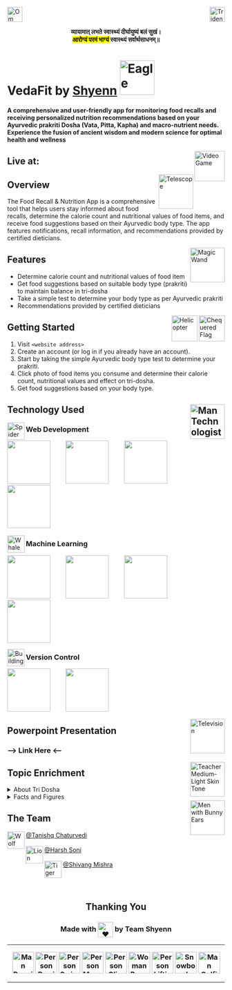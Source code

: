 <img src="https://raw.githubusercontent.com/Tarikul-Islam-Anik/Animated-Fluent-Emojis/master/Emojis/Symbols/Om.png" alt="Om" width="35" height="35" /> <img src="https://raw.githubusercontent.com/Tarikul-Islam-Anik/Animated-Fluent-Emojis/master/Emojis/Symbols/Trident%20Emblem.png" alt="Trident Emblem" align="right" width="35" height="35" />

<p align = "center"> <b> व्यायामात् लभते स्वास्थ्यं दीर्घायुष्यं बलं सुखं। </b><br>
<b> <mark>आरोग्यं परमं भाग्यं </mark> स्वास्थ्यं सर्वार्थसाधनम्॥ </b></p>


# VedaFit by [Shyenn](https://github.com/Shyenn-THS) <img src="https://raw.githubusercontent.com/Tarikul-Islam-Anik/Animated-Fluent-Emojis/master/Emojis/Animals/Eagle.png" alt="Eagle" width="80" height="80" align="bottom" />

#### A comprehensive and user-friendly app for monitoring food recalls and receiving personalized nutrition recommendations based on your Ayurvedic prakriti Dosha (Vata, Pitta, Kapha) and macro-nutrient needs. Experience the fusion of ancient wisdom and modern science for optimal health and wellness 

<img src="https://raw.githubusercontent.com/Tarikul-Islam-Anik/Animated-Fluent-Emojis/master/Emojis/Activities/Video%20Game.png" alt="Video Game" width="70" height="70" align="right" />

## Live at: 


<img src="https://raw.githubusercontent.com/Tarikul-Islam-Anik/Animated-Fluent-Emojis/master/Emojis/Objects/Telescope.png" alt="Telescope" width="80" height="80" align="right" />

## Overview
The Food Recall & Nutrition App is a comprehensive tool that helps users stay informed about food recalls, determine the calorie count and nutritional values of food items, and receive food suggestions based on their Ayurvedic body type. The app features notifications, recall information, and recommendations provided by certified dieticians.

<img src="https://raw.githubusercontent.com/Tarikul-Islam-Anik/Animated-Fluent-Emojis/master/Emojis/Activities/Magic%20Wand.png" alt="Magic Wand" width="80" height="80" align="right" />

## Features 

-   Determine calorie count and nutritional values of food item
-   Get food suggestions based on suitable body type (prakriti) to maintain balance in tri-dosha
-   Take a simple test to determine your body type as per Ayurvedic prakriti
-   Recommendations provided by certified dieticians

<img src="https://raw.githubusercontent.com/Tarikul-Islam-Anik/Animated-Fluent-Emojis/master/Emojis/Symbols/Chequered%20Flag.png" alt="Chequered Flag" width="60" height="60" align="right" />
<img src="https://raw.githubusercontent.com/Tarikul-Islam-Anik/Animated-Fluent-Emojis/master/Emojis/Travel%20and%20places/Helicopter.png" alt="Helicopter" width="60" height="60" align="right" />

## Getting Started

1.  Visit ```<website address>```
2.  Create an account (or log in if you already have an account).
3.  Start by taking the simple Ayurvedic body type test to determine your prakriti.
4.  Click photo of food items you consume and determine their calorie count, nutritional values and effect on tri-dosha.
5.  Get food suggestions based on your body type.

## Technology Used <img src="https://raw.githubusercontent.com/Tarikul-Islam-Anik/Animated-Fluent-Emojis/master/Emojis/People%20with%20professions/Man%20Technologist%20Light%20Skin%20Tone.png" alt="Man Technologist Light Skin Tone" width="80" height="80" align="right" />

<img src="https://raw.githubusercontent.com/Tarikul-Islam-Anik/Animated-Fluent-Emojis/master/Emojis/Animals/Spider.png" alt="Spider" width="40" height="40" align="left" />

### Web Development 
<img src="https://cdn.jsdelivr.net/gh/devicons/devicon/icons/tailwindcss/tailwindcss-original-wordmark.svg" height="100" width="100" /> &nbsp; &nbsp; &nbsp; &nbsp;   <img src="https://cdn.jsdelivr.net/gh/devicons/devicon/icons/nextjs/nextjs-original-wordmark.svg" height="100" width="100" /> &nbsp; &nbsp; &nbsp; &nbsp; <img src="https://cdn.jsdelivr.net/gh/devicons/devicon/icons/typescript/typescript-original.svg" height="100" width="100" /> &nbsp; &nbsp; &nbsp; &nbsp;  <img src="https://cdn.jsdelivr.net/gh/devicons/devicon/icons/flask/flask-original-wordmark.svg" height="100" width="100" /> &nbsp; &nbsp; &nbsp; &nbsp; 
 
 <img src="https://raw.githubusercontent.com/Tarikul-Islam-Anik/Animated-Fluent-Emojis/master/Emojis/Travel%20and%20places/Locomotive.png" alt="Whale" width="40" height="40" align="left" />
 
### Machine Learning 
<img src="https://cdn.jsdelivr.net/gh/devicons/devicon/icons/python/python-original-wordmark.svg" height="100" width="100" />  &nbsp; &nbsp; &nbsp; &nbsp; <img src="https://cdn.jsdelivr.net/gh/devicons/devicon/icons/opencv/opencv-original-wordmark.svg" height="100" width="100" /> &nbsp; &nbsp; &nbsp; &nbsp; <img src="https://cdn.jsdelivr.net/gh/devicons/devicon/icons/tensorflow/tensorflow-original.svg" height="100" width="100" /> &nbsp; &nbsp; &nbsp; &nbsp; <img src="https://upload.wikimedia.org/wikipedia/en/d/d9/Dlib_c%2B%2B_library_logo.png" height="100" width="100" /> 

<img src="https://raw.githubusercontent.com/Tarikul-Islam-Anik/Animated-Fluent-Emojis/master/Emojis/Travel%20and%20places/Building%20Construction.png" alt="Building Construction" width="40" height="40" align="left" />

### Version Control
 <img src="https://cdn.jsdelivr.net/gh/devicons/devicon/icons/git/git-original-wordmark.svg" height="100" width="100" /> &nbsp; &nbsp; &nbsp; &nbsp;  <img src="https://cdn.jsdelivr.net/gh/devicons/devicon/icons/github/github-original-wordmark.svg" height="100" width="100" /> 

<img src="https://raw.githubusercontent.com/Tarikul-Islam-Anik/Animated-Fluent-Emojis/master/Emojis/Objects/Television.png" alt="Television" width="80" height="80" align="right" />

## Powerpoint Presentation

### --> Link Here <--

<img src="https://raw.githubusercontent.com/Tarikul-Islam-Anik/Animated-Fluent-Emojis/master/Emojis/People%20with%20professions/Teacher%20Medium-Light%20Skin%20Tone.png" alt="Teacher Medium-Light Skin Tone" width="80" height="80" align="right" />

## Topic Enrichment
<details>
  <summary>About Tri Dosha</summary>
  <p>
    <details>
  <summary>Vataj</summary>
  <p>
    &emsp; &ensp; &#8195; &#8194; Vata dosha represents movement and is associated with the elements of air and ether. People with a predominant Vata constitution tend to be creative, lively, and quick-witted, but may also experience feelings of anxiety and be prone to exhaustion.
  </p>
</details>
    <details>
  <summary>Pittaj</summary>
  <p>
    &emsp; &ensp; &#8195; &#8194; Pitta dosha represents metabolism and is associated with the elements of fire and water. People with a predominant Pitta constitution tend to be intense, ambitious, and confident, but may also experience anger and irritability.
  </p>
</details>
    <details>
  <summary>Kaphaj</summary>
  <p>
    &emsp; &ensp; &#8195; &#8194; Kapha dosha represents structure and stability and is associated with the elements of earth and water. People with a predominant Kapha constitution tend to be calm, grounded, and supportive, but may also experience feelings of boredom and sluggishness.
  </p>
</details> <hr>
  </p>
</details>


<details>
  <summary>Facts and Figures</summary>
<img src="https://i0.wp.com/sunshineayurveda.com.au/wp-content/uploads/2020/06/Five-Elements.jpg?fit=1024%2C1024&ssl=1" height="500" width="500"/>

<img src="https://ayurvedapractice.com/wp-content/uploads/2015/11/Daily-dosha-timings-and-actions-1024x749.png" height="500" width="500" />
</details>

<img src="https://raw.githubusercontent.com/Tarikul-Islam-Anik/Animated-Fluent-Emojis/master/Emojis/People/Men%20with%20Bunny%20Ears.png" alt="Men with Bunny Ears" width="80" height="80" align="right" />

## The Team

<img src="https://raw.githubusercontent.com/Tarikul-Islam-Anik/Animated-Fluent-Emojis/master/Emojis/Animals/Wolf.png" alt="Wolf" width="40" height="40" align="left" /> [@Tanishq Chaturvedi](https://www.linkedin.com/in/m99tanishq/) 
<br> <br>
<img src="https://raw.githubusercontent.com/Tarikul-Islam-Anik/Animated-Fluent-Emojis/master/Emojis/Animals/Lion.png" alt="Lion" width="40" height="40" align="left" /> [@Harsh Soni](https://www.linkedin.com/in/hashprog) 
<br><br>
<img src="https://raw.githubusercontent.com/Tarikul-Islam-Anik/Animated-Fluent-Emojis/master/Emojis/Animals/Tiger%20Face.png" alt="Tiger Face" width="40" height="40" align="left" /> [@Shivang Mishra](https://www.linkedin.com/in/shivangm24/)

<br><br>


<h2 align="center">Thanking You
<h3 align="center">Made with <img src="https://raw.githubusercontent.com/Tarikul-Islam-Anik/Animated-Fluent-Emojis/master/Emojis/Smilies/Beating%20Heart.png" alt="❤" width="35" height="35" align="center" /> by Team Shyenn

---
<p align="center">
<img src="https://raw.githubusercontent.com/Tarikul-Islam-Anik/Animated-Fluent-Emojis/master/Emojis/People/Man%20Running.png" alt="Man Running" width="50" height="50" />
<img src="https://raw.githubusercontent.com/Tarikul-Islam-Anik/Animated-Fluent-Emojis/master/Emojis/People/Person%20Rowing%20Boat.png" alt="Person Rowing Boat" width="50" height="50" />
<img src="https://raw.githubusercontent.com/Tarikul-Islam-Anik/Animated-Fluent-Emojis/master/Emojis/People/Person%20Swimming.png" alt="Person Swimming" width="50" height="50" />
<img src="https://raw.githubusercontent.com/Tarikul-Islam-Anik/Animated-Fluent-Emojis/master/Emojis/People/Person%20Mountain%20Biking.png" alt="Person Mountain Biking" width="50" height="50" />
<img src="https://raw.githubusercontent.com/Tarikul-Islam-Anik/Animated-Fluent-Emojis/master/Emojis/People/Person%20Climbing.png" alt="Person Climbing" width="50" height="50" />
<img src="https://raw.githubusercontent.com/Tarikul-Islam-Anik/Animated-Fluent-Emojis/master/Emojis/People%20with%20activities/Woman%20Bouncing%20Ball%20Light%20Skin%20Tone.png" alt="Woman Bouncing Ball Light Skin Tone" width="50" height="50" />
<img src="https://raw.githubusercontent.com/Tarikul-Islam-Anik/Animated-Fluent-Emojis/master/Emojis/People/Person%20Lifting%20Weights.png" alt="Person Lifting Weights" width="50" height="50" />
<img src="https://raw.githubusercontent.com/Tarikul-Islam-Anik/Animated-Fluent-Emojis/master/Emojis/People%20with%20activities/Snowboarder%20Medium%20Skin%20Tone.png" alt="Snowboarder Medium Skin Tone" width="50" height="50" />
<img src="https://raw.githubusercontent.com/Tarikul-Islam-Anik/Animated-Fluent-Emojis/master/Emojis/People%20with%20activities/Man%20Golfing%20Medium-Light%20Skin%20Tone.png" alt="Man Golfing Medium-Light Skin Tone" width="50" height="50" />
</p>

---
